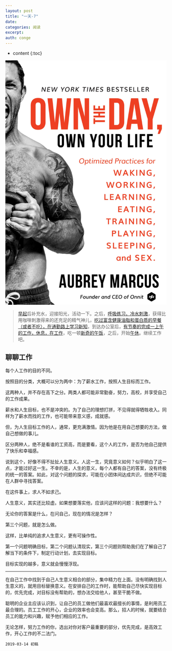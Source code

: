 ```yaml
---
layout: post
title: "一天-7"
date:
categories: 阅读
excerpt:
auth: conge
---
```

* content
{:toc}

![《Own the day, Own your life》](/assets/images/阅读/118382-0e0f7f91dcb7cdec.png)

> [早起](https://www.jianshu.com/p/3494e6862f33)后补充水，迎接阳光，活动一下。之后，[呼吸练习，冷水刺激](https://www.jianshu.com/p/468305d5c1cf)，获得比用咖啡刺激得来的还充足的精气神儿，[吃过富含健康油脂和蛋白质的早餐（或者不吃），在通勤路上学习新知](https://www.jianshu.com/p/1e9af2923bc8)，到达办公室后，[有节奏的完成一上午的工作，休息，在工作](https://www.jianshu.com/p/944abc2bb347)，吃一顿[新奇的午饭](https://www.jianshu.com/p/308dc9778da6)，之后，开始[午休](https://www.jianshu.com/p/308dc9778da6)。继续工作吧。

## 聊聊工作

每个人工作的目的不同。

按照目的分类，大概可以分为两中：为了薪水工作，按照人生目标而工作。

这两种人，并不存在高下之分。两类人都可能非常勤奋，努力，高校，并享受自己的工作成果。

薪水和人生目标，也不是冲突的。为了自己的理想打拼，不见得就得牺牲收入。同样为了薪水而找的工作，也可能带来意义感，成就感。

但，为人生目标工作的人，通常，更充满激情。因为他是在用自己想要的方法，做自己想做的事儿。

区分两种人，绝不是看谁的工资高，而是要看，这个人的工作，是否为他自己提供了快乐和幸福感。

说到这个，好像不得不扯扯人生意义。人这一生，究竟意义如何？似乎明白了这一点，才能过好这一生。不幸的是，人生的意义，每个人都有自己的答案，没有终极的统一的答案。如此，对这个问题的探求，可能在小团体间达成共识，但绝不可能在人群中寻找答案。

在这件事上，求人不如求己。

人生意义，其实还比较虚。如果想要落实他，应该问这样的问题：我想要什么？

无论你的答案是什么，在问自己，现在的情况是怎样？

第三个问题，就是怎么做。

这样，比单纯的追求人生意义，更有可操作性。

第一个问题明确目标，第二个问题认清现实，第三个问题则帮助我们在了解自己了解当下的条件下，制定行动计划，去实现目标。

目标实现的越多，意义就会慢慢浮现。

----

在自己工作中找到于自己人生意义相合的部分，集中精力在上面。没有明确找到人生意义的，就用目标替换意义。在安排自己的工作时，能帮助自己尽快实现目标的，优先完成，对目标没有帮助的，想办法交给他人，甚至干脆不做。

聪明的企业主应该认识到，让自己的员工做他们最喜欢最擅长的事情，是利用员工最合理的。员工工作的开心，企业的效率也会变高。那么，招人的时候，就要结合员工的能力和兴趣，赋予他们相应的工作。

无论怎样，努力工作的你，选出对你对客户最重要的部分，优先完成，是高效工作，开心工作的不二法门。

```
2019-03-14 初稿
```
